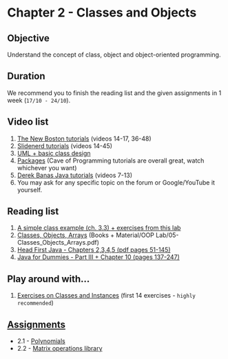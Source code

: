 # Chapter 2 - Classes and Objects

## Objective
Understand the concept of class, object and object-oriented programming.

## Duration
We recommend you to finish the reading list and the given assignments in 1 week (`17/10 - 24/10`).

## Video list
1. [The New Boston tutorials](https://www.youtube.com/watch?v=XqTg2buXS5o&index=14&list=PLFE2CE09D83EE3E28) (videos 14-17, 36-48)
2. [Slidenerd tutorials](https://www.youtube.com/watch?v=WQcOE9KnY_s&index=14&list=PLonJJ3BVjZW6_q8gh7XoLUIhRIyBcYJLP) (videos 14-45)
3. [UML + basic class design](https://www.youtube.com/watch?v=N3ObVJrfXPs)
4. [Packages](https://www.youtube.com/watch?v=BT5Nk2aIRJg) (Cave of Programming tutorials are overall great, watch whichever you want)
5. [Derek Banas Java tutorials](https://www.youtube.com/playlist?list=PLE7E8B7F4856C9B19) (videos 7-13)
6. You may ask for any specific topic on the forum or Google/YouTube it yourself.

## Reading list
1. [A simple class example (ch. 3.3) + exercises from this lab](https://github.com/OOPCLASS2016/30425/blob/master/Resources/Books%20%2B%20Material/OOP%20Lab/04-FlowControl_SimpleClasses.pdf)
1. [Classes, Objects, Arrays](https://github.com/OOPCLASS2016/30425/blob/master/Resources/Books%20%2B%20Material/OOP%20Lab/05-Classes_Objects_Arrays.pdf) (Books + Material/OOP Lab/05-Classes_Objects_Arrays.pdf)
2. [Head First Java - Chapters 2,3,4,5  (pdf pages 51-145)](http://it-ebooks.info/book/3214/) 
3. [Java for Dummies - Part III + Chapter 10 (pages 137-247)](http://it-ebooks.info/book/777/)

## Play around with...
1. [Exercises on Classes and Instances](https://www3.ntu.edu.sg/home/ehchua/programming/java/J3f_OOPExercises.html) (first 14 exercises - `highly recommended`)

## [Assignments](https://github.com/OOPCLASS2016/30425/tree/master/Resources/Content/Chapter%202%20-%20Classes%20and%20Objects/Assignments)
- 2.1 - [Polynomials](https://github.com/OOPCLASS2016/30425/blob/master/Resources/Content/Chapter%202%20-%20Classes%20and%20Objects/Assignments/Assignment%202.1%20-%20Polynomials.pdf)
- 2.2 - [Matrix operations library](https://github.com/OOPCLASS2016/30425/blob/master/Resources/Content/Chapter%202%20-%20Classes%20and%20Objects/Assignments/Assignment%202.2%20-%20Matrix%20operations%20library.pdf)
